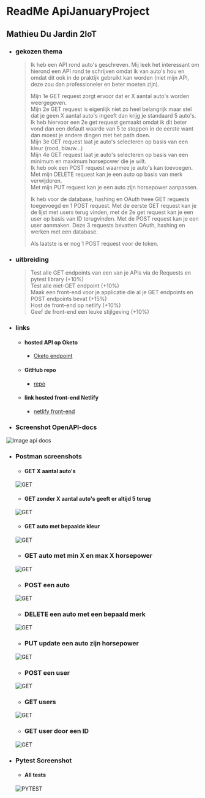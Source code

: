 # **ReadMe ApiJanuaryProject**
## Mathieu Du Jardin 2IoT
* ### gekozen thema
  > Ik heb een API rond auto's geschreven. Mij leek het interessant om hierond een API rond te schrijven omdat ik van auto's hou en omdat dit ook in de praktijk gebruikt kan worden (niet mijn API, deze zou dan professioneler en beter moeten zijn).
  >
  > Mijn 1e GET request zorgt ervoor dat er X aantal auto's worden weergegeven.<br />
  > Mijn 2e GET request is eigenlijk niet zo heel belangrijk maar stel dat je geen X aantal auto's ingeeft dan krijg je standaard 5 auto's. Ik heb hiervoor een 2e get request gemaakt omdat ik dit beter vond dan een default waarde van 5 te stoppen in de eerste want dan moest je andere dingen met het path doen.<br />
  > Mijn 3e GET request laat je auto's selecteren op basis van een kleur (rood, blauw...)<br />
  > Mijn 4e GET request laat je auto's selecteren op basis van een minimum en maximum horsepower die je wilt.<br />
  > Ik heb ook een POST request waarmee je auto's kan toevoegen.<br />
  > Met mijn DELETE request kan je een auto op basis van merk verwijderen.<br />
  > Met mijn PUT request kan je een auto zijn horsepower aanpassen.<br />
  > 
  > Ik heb voor de database, hashing en OAuth twee GET requests toegevoegd en 1 POST request. Met de eerste GET request kan je de lijst met users terug vinden, met de 2e get request kan je een user op basis van ID terugvinden. Met de POST request kan je een user aanmaken. Deze 3 requests bevatten OAuth, hashing en werken met een database. <br />
  > 
  > Als laatste is er nog 1 POST request voor de token. <br />
* ### uitbreiding
  >Test alle GET endpoints van een van je APIs via de Requests en pytest library (+10%) <br />
  >Test alle niet-GET endpoint (+10%) <br />
  >Maak een front-end voor je applicatie die al je GET endpoints en POST endpoints bevat (+15%) <br />
  >Host de front-end op netlify (+10%) <br />
  >Geef de front-end een leuke stijlgeving (+10%) <br />
 
* ### links
  * #### hosted API op Oketo
    * [Oketo endpoint](https://system-service-mathieudj.cloud.okteto.net)
  * #### GitHub repo
    * [repo](https://github.com/MathieuDJ/ApiJanuaryProject.git)
  * #### link hosted front-end Netlify
    * [netlify front-end](https://transcendent-syrniki-fe2fcd.netlify.app)

* ### Screenshot OpenAPI-docs
![Image api docs](https://user-images.githubusercontent.com/72858870/211358282-d19f247c-a3f2-46f9-a841-e89819f684a0.png)
* ### Postman screenshots
  * #### GET X aantal auto's
  ![GET](https://user-images.githubusercontent.com/72858870/211359116-4fc0b9fa-6d94-477b-9479-fd46e75b9d21.png)
  * #### GET zonder X aantal auto's geeft er altijd 5 terug
  ![GET](https://user-images.githubusercontent.com/72858870/211359354-544b013e-ef8f-4f38-8edc-6ccf6ec92f24.png)
  * #### GET auto met bepaalde kleur
  ![GET](https://user-images.githubusercontent.com/72858870/211359566-0a604fe3-4c7b-4e43-b6aa-0c21051634ac.png)
  * ### GET auto met min X en max X horsepower
  ![GET](https://user-images.githubusercontent.com/72858870/211359693-5ee0e6d6-91b3-4711-bc01-c00cfe9dc98d.png)
  * ### POST een auto
  ![GET](https://user-images.githubusercontent.com/72858870/211359939-2cb88b82-fa0e-4da4-8d0e-118cf9938c95.png)
  * ### DELETE een auto met een bepaald merk
  ![GET](https://user-images.githubusercontent.com/72858870/211360173-ed68ab9e-b7ea-44ca-885d-0ce2250e6634.png)
  * ### PUT update een auto zijn horsepower
  ![GET](https://user-images.githubusercontent.com/72858870/211361595-6a591105-0c12-4da2-9075-f00d2bf9e11b.png)
  * ### POST een user
  ![GET](https://user-images.githubusercontent.com/72858870/211361856-fa3f5df6-b564-4d79-856f-cb6efa718b91.png)
  * ### GET users
  ![GET](https://user-images.githubusercontent.com/72858870/211361970-fabe6d83-1eb5-4cc4-80d0-d62830b1d67b.png)
  * ### GET user door een ID
  ![GET](https://user-images.githubusercontent.com/72858870/211362051-e8f64c3f-06ca-461d-8bc2-84018bbd8abd.png)
* ### Pytest Screenshot
  * #### All tests
  ![PYTEST](https://user-images.githubusercontent.com/72858870/211362632-aaa60d63-e5b5-4399-9e59-9be6c700bafb.png)
